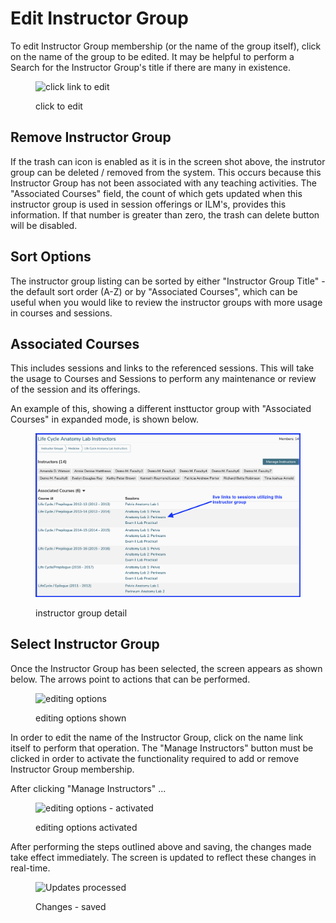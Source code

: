 # Edit Instructor Group

To edit Instructor Group membership (or the name of the group itself), click on the name of the group to be edited. It may be helpful to perform a Search for the Instructor Group's title if there are many in existence.

<figure>
    <img src="../images/instructor_groups_all_images/click_to_edit.png" 
    alt="click link to edit">
    <figcaption>
        <p>click to edit</p>
    </figcaption>
</figure>

## Remove Instructor Group

If the trash can icon is enabled as it is in the screen shot above, the instrutor group can be deleted / removed from the system. This occurs because this Instructor Group has not been associated with any teaching activities. The "Associated Courses" field, the count of which gets updated when this instructor group is used in session offerings or ILM's, provides this information. If that number is greater than zero, the trash can delete button will be disabled.

## Sort Options

The instructor group listing can be sorted by either "Instructor Group Title" - the default sort order (A-Z) or by "Associated Courses", which can be useful when you would like to review the instructor groups with more usage in courses and sessions.

## Associated Courses 

This includes sessions and links to the referenced sessions. This will take the usage to Courses and Sessions to perform any maintenance or review of the session and its offerings.

An example of this, showing a different insttuctor group with "Associated Courses" in expanded mode, is shown below. 

<figure>
    <img src="../images/instructor_groups_all_images/instructor_group_detail.png" alt="instructor group detail">
    <figcaption>
        <p>instructor group detail</p>
    </figcaption>
</figure>

## Select Instructor Group

Once the Instructor Group has been selected, the screen appears as shown below. The arrows point to actions that can be performed.

<figure>
    <img src="../images/instructor_groups_all_images/editing_options_shown.png" 
    alt="editing options">
    <figcaption>
        <p>editing options shown</p>
    </figcaption>
</figure>

In order to edit the name of the Instructor Group, click on the name link itself to perform that operation. The "Manage Instructors" button must be clicked in order to activate the functionality required to add or remove Instructor Group membership.

After clicking "Manage Instructors" ...

<figure>
    <img src="../images/instructor_groups_all_images/editing_options_activated.png" 
    alt="editing options - activated">
    <figcaption>
        <p>editing options activated</p>
    </figcaption>
</figure>

After performing the steps outlined above and saving, the changes made take effect immediately. The screen is updated to reflect these changes in real-time.

<figure>
    <img src="../images/instructor_groups_all_images/instructor_group_saved.png" alt="Updates processed">
    <figcaption>
        <p>Changes - saved</p>
    </figcaption>
</figure>
